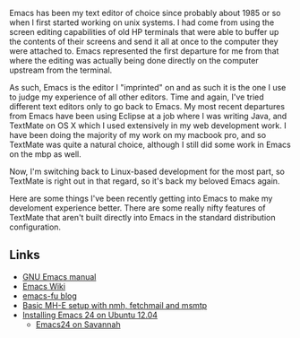 <div id="wikitext">

<span id="excerpt"></span> Emacs has been my text editor of choice since
probably about 1985 or so when I first started working on unix systems.
I had come from using the screen editing capabilities of old HP
terminals that were able to buffer up the contents of their screens and
send it all at once to the computer they were attached to. Emacs
represented the first departure for me from that where the editing was
actually being done directly on the computer upstream from the terminal.
<span id="excerptend"></span>

As such, Emacs is the editor I "imprinted" on and as such it is the one
I use to judge my experience of all other editors. Time and again, I've
tried different text editors only to go back to Emacs. My most recent
departures from Emacs have been using Eclipse at a job where I was
writing Java, and TextMate on OS X which I used extensively in my web
development work. I have been doing the majority of my work on my
macbook pro, and so TextMate was quite a natural choice, although I
still did some work in Emacs on the mbp as well.

Now, I'm switching back to Linux-based development for the most part, so
TextMate is right out in that regard, so it's back my beloved Emacs
again.

Here are some things I've been recently getting into Emacs to make my
develoment experience better. There are some really nifty features of
TextMate that aren't built directly into Emacs in the standard
distribution configuration.

<span id="links"></span>

Links
-----

-   [GNU Emacs manual](http://www.gnu.org/software/emacs/manual/)
-   [Emacs Wiki](http://emacswiki.org)
-   [emacs-fu blog](http://emacs-fu.blogspot.com)
-   [Basic MH-E setup with nmh, fetchmail and
    msmtp](http://www.emacswiki.org/emacs/MH-E#toc5)
-   [Installing Emacs 24 on Ubuntu
    12.04](http://ubuntuforums.org/showthread.php?t=1999720)
    -   [Emacs24 on Savannah](http://ftp.gnu.org/gnu/emacs/)

<span id="linksend"></span>

<div class="vspace">

</div>

</div>
